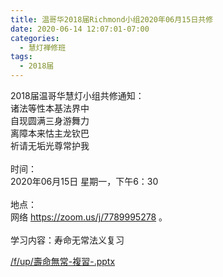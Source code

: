 ```yaml
---
title: 温哥华2018届Richmond小组2020年06月15日共修
date: 2020-06-14 12:07:01-07:00
categories:
  - 慧灯禅修班
tags:
  - 2018届
---
```

2018届温哥华慧灯小组共修通知：\
诸法等性本基法界中\
自现圆满三身游舞力\
离障本来怙主龙钦巴\
祈请无垢光尊常护我\
\
时间：\
2020年06月15日 星期一，下午6：30\
\
地点：\
网络 <https://zoom.us/j/7789995278> 。\
\
学习内容：寿命无常法义复习

[/f/up/壽命無常-複習-.pptx](https://s3.ap-northeast-1.wasabisys.com/hdcx/hdv/f/up/壽命無常-複習-.pptx)